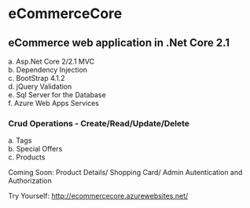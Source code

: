 # eCommerceCore
## eCommerce web application in .Net Core 2.1 

a.  Asp.Net Core 2/2.1 MVC \
b.  Dependency Injection \
c.  BootStrap 4.1.2 \
d.  jQuery Validation \
e.  Sql Server for the Database \
f.  Azure Web Apps Services

### Crud Operations - Create/Read/Update/Delete

a.  Tags \
b.  Special Offers \
c.  Products

Coming Soon: Product Details/ Shopping Card/ Admin Autentication and Authorization

Try Yourself: http://ecommercecore.azurewebsites.net/
